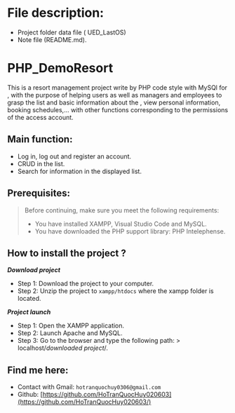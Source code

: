 # File description: 
- Project folder data file ( UED_LastOS)
- Note file (README.md).
# PHP_DemoResort
This is a resort management project write by PHP code style with MySQl for , with the purpose of helping users as well as managers and employees to grasp the list and basic information about the , view personal information, booking schedules,... with other functions corresponding to the permissions of the access account.
## Main function:
- Log in, log out and register an account.
- CRUD in the list.
- Search for information in the displayed list.
## Prerequisites:
> Before continuing, make sure you meet the following requirements:
> * You have installed XAMPP, Visual Studio Code and MySQL.
> * You have downloaded the PHP support library: PHP Intelephense.
## How to install the project ?
***Download project***
- Step 1: Download the project to your computer.
- Step 2: Unzip the project to `xampp/htdocs` where the xampp folder is located.
  
***Project launch***
- Step 1: Open the XAMPP application.
- Step 2: Launch Apache and MySQL.
- Step 3: Go to the browser and type the following path: > localhost/_downloaded project_/.
## Find me here:
- Contact with Gmail: `hotranquochuy0306@gmail.com`
- Github: [https://github.com/HoTranQuocHuy020603](https://github.com/HoTranQuocHuy020603/)

